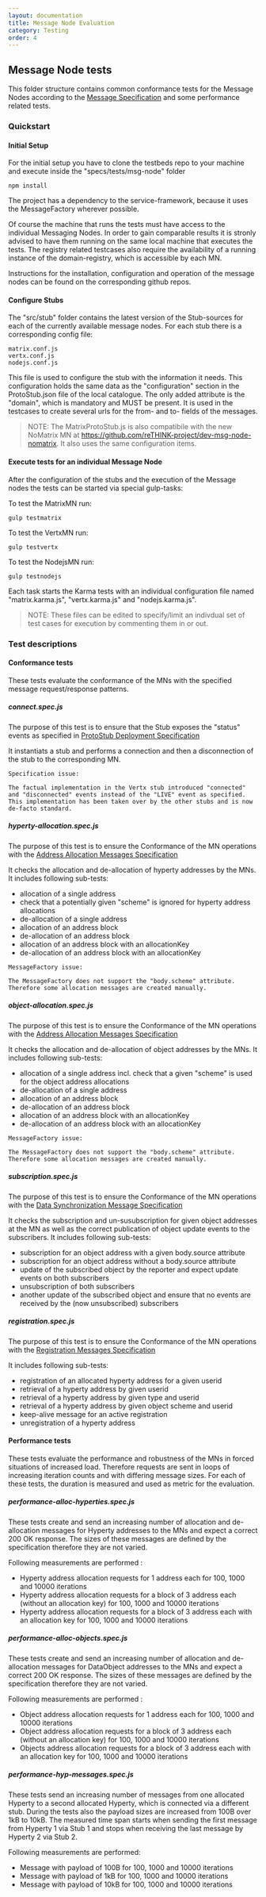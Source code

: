 ```yaml
---
layout: documentation
title: Message Node Evaluation
category: Testing
order: 4
---
```


## Message Node tests

This folder structure contains common conformance tests for the Message Nodes according to the [Message Specification](../messages) and some performance related tests.

### Quickstart

#### Initial Setup

For the initial setup you  have to clone the testbeds repo to your machine and execute inside the "specs/tests/msg-node" folder

```
npm install
```

The project has a dependency to the service-framework, because it uses the MessageFactory wherever possible.

Of course the machine that runs the tests must have access to the individual Messaging Nodes. In order to gain comparable results it is stronly advised to have them running on the same local machine that executes the tests. The registry related testcases also require the availability of a running instance of the domain-registry, which is accessible by each MN.

Instructions for the installation, configuration and operation of the message nodes can be found on the corresponding github repos.

#### Configure Stubs

The "src/stub" folder contains the latest version of the Stub-sources for each of the currently available message nodes.
For each stub there is a corresponding config file:

```
matrix.conf.js
vertx.conf.js
nodejs.conf.js
```
This file is used to configure the stub with the information it needs. This configuration holds the same data as the "configuration" section in the ProtoStub.json file of the local catalogue.
The only added attribute is the "domain", which is mandatory and MUST be present. It is used in the testcases to create several urls for the from- and to- fields of the messages.

> NOTE: The MatrixProtoStub.js is also compatibile with the new NoMatrix MN at https://github.com/reTHINK-project/dev-msg-node-nomatrix. It also uses the same configuration items.

#### Execute tests for an individual Message Node

After the configuration of the stubs and the execution of the Message nodes the tests can be started via special gulp-tasks:

To test the MatrixMN run:

```
gulp testmatrix
```

To test the VertxMN run:

```
gulp testvertx
```

To test the NodejsMN run:

```
gulp testnodejs
```

Each task starts the Karma tests with an individual configuration file named "matrix.karma.js", "vertx.karma.js" and "nodejs.karma.js".

> NOTE: These files can be edited to specify/limit an indivdual set of test cases for execution by commenting them in or out.

### Test descriptions

#### Conformance tests

These tests evaluate the conformance of the MNs with the specified message request/response patterns.

##### connect.spec.js

The purpose of this test is to ensure that the Stub exposes the "status" events as specified in [ProtoStub Deployment Specification](https://github.com/reTHINK-project/dev-service-framework/blob/master/docs/specs/dynamic-view/basics/deploy-protostub.md)

It instantiats a stub and performs a connection and then a disconnection of the stub to the corresponding MN.

```
Specification issue:

The factual implementation in the Vertx stub introduced "connected" and "disconnected" events instead of the "LIVE" event as specified. This implementation has been taken over by the other stubs and is now de-facto standard.
```

##### hyperty-allocation.spec.js

The purpose of this test is to ensure the Conformance of the MN operations with the [Address Allocation Messages Specification](https://github.com/reTHINK-project/dev-service-framework/blob/master/docs/specs/messages/address-allocation-messages.md)

It checks the allocation and de-allocation of hyperty addresses by the MNs.
It includes following sub-tests:

- allocation of a single address
- check that a potentially given "scheme" is ignored for hyperty address allocations
- de-allocation of a single address
- allocation of an address block
- de-allocation of an address block
- allocation of an address block with an allocationKey
- de-allocation of an address block with an allocationKey

```
MessageFactory issue:

The MessageFactory does not support the "body.scheme" attribute. Therefore some allocation messages are created manually.
```

##### object-allocation.spec.js

The purpose of this test is to ensure the Conformance of the MN operations with the  [Address Allocation Messages Specification](https://github.com/reTHINK-project/dev-service-framework/blob/master/docs/specs/messages/address-allocation-messages.md)

It checks the allocation and de-allocation of object addresses by the MNs.
It includes following sub-tests:

- allocation of a single address incl. check that a given "scheme" is used for the object address allocations
- de-allocation of a single address
- allocation of an address block
- de-allocation of an address block
- allocation of an address block with an allocationKey
- de-allocation of an address block with an allocationKey

```
MessageFactory issue:

The MessageFactory does not support the "body.scheme" attribute. Therefore some allocation messages are created manually.
```

##### subscription.spec.js

The purpose of this test is to ensure the Conformance of the MN operations with the [Data Synchronization Message Specification](https://github.com/reTHINK-project/dev-service-framework/blob/master/docs/specs/messages/data-sync-messages.md)

It checks the subscription and un-susubscription for given object addresses at the MN as well as the correct publication of object update events to the subscribers.
It includes following sub-tests:

- subscription for an object address with a given body.source attribute
- subscription for an object address without a body.source attribute
- update of the subscribed object by the reporter and expect update events on both subscribers
- unsubscription of both subscribers
- another update of the subscribed object and ensure that no events are received by the (now unsubscribed) subscribers

##### registration.spec.js

The purpose of this test is to ensure the Conformance of the MN operations with the   [Registration Messages Specification](https://github.com/reTHINK-project/dev-service-framework/blob/master/docs/specs/messages/registration-messages.md)

It includes following sub-tests:

- registration of an allocated hyperty address for a given userid
- retrieval of a hyperty address by given userid
- retrieval of a hyperty address by given type and userid
- retrieval of a hyperty address by given object scheme and userid
- keep-alive message for an active registration
- unregistration of a hyperty address

#### Performance tests
These tests evaluate the performance and robustness of the MNs in forced situations of increased load. Therefore requests are sent in loops of increasing iteration counts and with differing message sizes. For each of these tests, the duration is measured and used as metric for the evaluation.

##### performance-alloc-hyperties.spec.js

These tests create and send an increasing number of allocation and de-allocation messages for Hyperty addresses to the MNs and expect a correct 200 OK response. The sizes of these messages are defined by the specification therefore they are not varied.

Following measurements are performed :

- Hyperty address allocation requests for 1 address each for 100, 1000 and 10000 iterations
- Hyperty address allocation requests for a block of 3 address each (without an allocation key) for 100, 1000 and 10000 iterations
- Hyperty address allocation requests for a block of 3 address each with an allocation key for 100, 1000 and 10000 iterations

##### performance-alloc-objects.spec.js

These tests create and send an increasing number of allocation and de-allocation messages for DataObject addresses to the MNs and expect a correct 200 OK response. The sizes of these messages are defined by the specification therefore they are not varied.

Following measurements are performed :

- Object address allocation requests for 1 address each for 100, 1000 and 10000 iterations
- Object address allocation requests for a block of 3 address each (without an allocation key) for 100, 1000 and 10000 iterations
- Objects address allocation requests for a block of 3 address each with an allocation key for 100, 1000 and 10000 iterations

##### performance-hyp-messages.spec.js
These tests send an increasing number of messages from one allocated Hyperty to a second allocated Hyperty, which is connected via a different stub. During the tests also the payload sizes are increased from 100B over 1kB to 10kB.
The measured time span starts when sending the first message from Hyperty 1 via Stub 1 and stops when receiving the last message by Hyperty 2 via Stub 2.

Following measurements are performed:
- Message with payload of 100B for 100, 1000 and 10000 iterations
- Message with payload of 1kB for 100, 1000 and 10000 iterations
- Message with payload of 10kB for 100, 1000 and 10000 iterations
